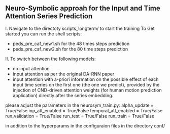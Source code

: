 ## Neuro-Symbolic approah for the Input and Time Attention Series Prediction

I. Navigate to the directoty scripts_longterm/ to start the training
To Get started you can run the shell scripts:
- peds_pre_caf_new1.sh for the 48 times steps prediction
- peds_pre_caf_new2.sh for the 80 time steps prediction

II. To switch between the following models:
- no input attention
- input attention as per the original DA-RNN paper
- input attention with a-priori information on the possible effect of each input time series on the first one (the one we predict), provided by 
the injection of CND-driven attention weights (for human motion prediction application) directly after the series embedding.

please adjust the parameters in the neurosym_train.py:
alpha_update = True/False
inp_att_enabled = True/False
temporal_att_enabled = True/False
run_validation = True/False
run_test = True/False
run_train = True/False

in addition to the hyperparams in the configuraion files in the directory conf/
